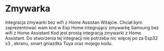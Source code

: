 # Zmywarka
Integracja zmywarki bez wifi z Home Assistan
Witajcie.
Chciał bym zaprezentować wam kod w Esp Home integrujący zmywarkę Samsung bez wifi z Home Assistant
Kod jest prostą integracją zmywarki z Home Assistant. Do stworzenia tej integracji nie potrzeba nic więcej po za Esp32 s3 , ekranu, smart gniazdka Tuya oraz mojego kodu.
